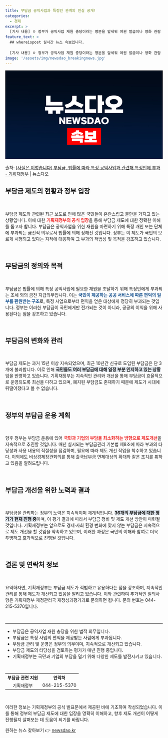 ```yaml
---
title: 부담금 공익사업과 특정인 관계의 진실 공개!
categories:
  - 경제
excerpt: >
  [기사 내용] ㅇ 정부가 공익사업 재원 충당이라는 명분을 앞세워 여권 발급이나 영화 관람 때도 일반 국민에게…
feature_text: >
  ## whereispost 실시간 뉴스 속보입니다.

  [기사 내용] ㅇ 정부가 공익사업 재원 충당이라는 명분을 앞세워 여권 발급이나 영화 관람 때도 일반 국민에게…
image: '/assets/img/newsdao_breakingnews.jpg'
---
```


![뉴스다오 속보](/assets/img/newsdao_breakingnews.jpg)

<p>출처: <a href="https://newsdao.kr/2112" rel="dofollow">[사실은 이렇습니다] 부담금, 법률에 따라 특정 공익사업과 관련해 특정인에 부과 - 기획재정부</a> | 뉴스다오</p>

<h2 data-ke-size="size26">부담금 제도의 현황과 정부 입장</h2>

<p data-ke-size="size16">&nbsp;</p>

부담금 제도와 관련된 최근 보도로 인해 많은 국민들이 혼란스럽고 불만을 가지고 있는 상황입니다. 이에 대한 <b><span style="color: #ee2323;">기획재정부의 공식 입장</span></b>을 통해 부담금 제도에 대한 정확한 이해를 돕고자 합니다. 부담금은 공익사업을 위한 재원을 마련하기 위해 특정 개인 또는 단체에 부과되는 금전적 의무로서 법률에 의해 정해진 것입니다. 정부는 이 제도가 국민의 모르게 시행되고 있다는 지적에 대응하여 그 부과의 적법성 및 목적을 강조하고 있습니다.

<p data-ke-size="size16">&nbsp;</p>

<h2 data-ke-size="size26">부담금의 정의와 목적</h2>

<p data-ke-size="size16">&nbsp;</p>

부담금은 법률에 의해 특정 공익사업에 필요한 재원을 조달하기 위해 특정인에게 부과되는 조세 외의 금전 지급의무입니다. 이는 <b><span style="color: #1a5490;">국민이 제공하는 공공 서비스에 따른 편익의 일부를 환원받는 구조</span></b>로, 특정 사업으로부터 편익을 얻은 대상에게 정당히 부과되는 것입니다. 정부는 이러한 부담금이 국민에게만 전가되는 것이 아니라, 공공의 이익을 위해 사용된다는 점을 강조하고 있습니다. 

<p data-ke-size="size16">&nbsp;</p>

<h2 data-ke-size="size26">부담금의 변화와 관리</h2>

<p data-ke-size="size16">&nbsp;</p>

부담금 제도는 과거 15년 이상 지속되었으며, 최근 10년간 신규로 도입된 부담금은 단 3개에 불과합니다. 이로 인해 <b><span style="background-color: #21538527;">국민들도 여러 부담금에 대해 일정 부분 인지하고 있는 상황</span></b>임을 반영하고 있습니다. 기획재정부는 지속적인 관리와 개선을 통해 부담금이 효율적으로 운영되도록 최선을 다하고 있으며, 폐지된 부담금도 존재하기 때문에 제도가 시대에 뒤떨어졌다고 볼 수 없습니다.

<p data-ke-size="size16">&nbsp;</p>

<h2 data-ke-size="size26">정부의 부담금 운용 계획</h2>

<p data-ke-size="size16">&nbsp;</p>

향후 정부는 부담금 운용에 있어 <b><span style="color: #ee2323;">국민과 기업의 부담을 최소화하는 방향으로 제도개선</span></b>을 지속적으로 추진할 것입니다. 매년 실시되는 부담금관리 기본법 제8조에 따라 부과의 타당성과 사용 내용의 적절성을 점검하며, 필요에 따라 제도 개선 작업을 착수하고 있습니다. 이외에도 비상경제장관회의를 통해 출국납부금 면제대상의 확대와 같은 조치를 취하고 있음을 알려드립니다. 

<p data-ke-size="size16">&nbsp;</p>

<h2 data-ke-size="size26">부담금 개선을 위한 노력과 결과</h2>

<p data-ke-size="size16">&nbsp;</p>

부담금을 관리하는 정부의 노력은 지속적이며 체계적입니다. <b><span style="background-color: #21538527;">36개의 부담금에 대한 평가가 현재 진행 중</span></b>이며, 이 평가 결과에 따라서 부담금 정비 및 제도 개선 방안이 마련될 것입니다. 기획재정부는 앞으로도 경제·사회 환경 변화에 맞지 않는 부담금은 지속적으로 제도 개선을 할 것임을 약속하고 있으며, 이러한 과정은 국민의 이해와 참여로 더욱 투명하고 효과적으로 진행될 것입니다. 

<p data-ke-size="size16">&nbsp;</p>

<h2 data-ke-size="size26">결론 및 연락처 정보</h2>

<p data-ke-size="size16">&nbsp;</p>

요약하자면, 기획재정부는 부담금 제도가 적법하고 유용하다는 점을 강조하며, 지속적인 관리를 통해 제도가 개선되고 있음을 알리고 있습니다. 이와 관련하여 추가적인 질의사항은 기획재정부 재정관리국 재정성과평가과로 문의하면 됩니다. 문의 번호는 044-215-5370입니다. 

<p data-ke-size="size16">&nbsp;</p>

<hr>

<ul>
<li>부담금은 공익사업 재원 충당을 위한 법적 의무입니다.</li>
<li>부담금은 특정 사업의 편익을 제공받는 사람에게 부과됩니다.</li>
<li>부담금 관리 및 운영은 정부의 의무이며, 지속적으로 개선되고 있습니다.</li>
<li>부담금 제도의 타당성을 검토하는 평가가 매년 진행 중입니다.</li>
<li>기획재정부는 국민과 기업의 부담을 덜기 위해 다양한 제도를 발전시키고 있습니다.</li>
</ul>

<p data-ke-size="size16">&nbsp;</p> 

<table>
<tr>
<td style="text-align: center; height: 17px;"><b>부담금 관련 지원</b></td>
<td style="text-align: center; height: 17px;"><b>연락처</b></td>
</tr>
<tr>
<td style="text-align: center; height: 17px;">기획재정부</td>
<td style="text-align: center; height: 17px;">044-215-5370</td>
</tr>
</table>

<p data-ke-size="size16">&nbsp;</p> 

이러한 정보는 기획재정부의 공식 발표문에서 제공된 바에 기초하여 작성되었습니다. 이를 통해 정부의 부담금 제도에 대한 입장을 명확히 이해하고, 향후 제도 개선이 어떻게 진행될지 살펴보는 데 도움이 되기를 바랍니다. 

원하는 뉴스 찾아보기 👉 <a href="https://newsdao.kr" rel="dofollow">newsdao.kr</a>


